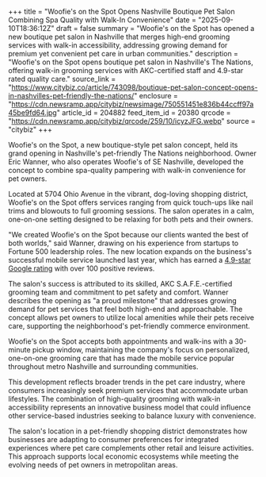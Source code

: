 +++
title = "Woofie's on the Spot Opens Nashville Boutique Pet Salon Combining Spa Quality with Walk-In Convenience"
date = "2025-09-10T18:36:12Z"
draft = false
summary = "Woofie's on the Spot has opened a new boutique pet salon in Nashville that merges high-end grooming services with walk-in accessibility, addressing growing demand for premium yet convenient pet care in urban communities."
description = "Woofie's on the Spot opens boutique pet salon in Nashville's The Nations, offering walk-in grooming services with AKC-certified staff and 4.9-star rated quality care."
source_link = "https://www.citybiz.co/article/743098/boutique-pet-salon-concept-opens-in-nashvilles-pet-friendly-the-nations/"
enclosure = "https://cdn.newsramp.app/citybiz/newsimage/750551451e836b44ccff97a45be9fd64.jpg"
article_id = 204882
feed_item_id = 20380
qrcode = "https://cdn.newsramp.app/citybiz/qrcode/259/10/icyzJFG.webp"
source = "citybiz"
+++

<p>Woofie's on the Spot, a new boutique-style pet salon concept, held its grand opening in Nashville's pet-friendly The Nations neighborhood. Owner Eric Wanner, who also operates Woofie's of SE Nashville, developed the concept to combine spa-quality pampering with walk-in convenience for pet owners.</p><p>Located at 5704 Ohio Avenue in the vibrant, dog-loving shopping district, Woofie's on the Spot offers services ranging from quick touch-ups like nail trims and blowouts to full grooming sessions. The salon operates in a calm, one-on-one setting designed to be relaxing for both pets and their owners.</p><p>"We created Woofie's on the Spot because our clients wanted the best of both worlds," said Wanner, drawing on his experience from startups to Fortune 500 leadership roles. The new location expands on the business's successful mobile service launched last year, which has earned a <a href="https://www.google.com/search?q=Woofie%27s+on+the+Spot+reviews" rel="nofollow" target="_blank">4.9-star Google rating</a> with over 100 positive reviews.</p><p>The salon's success is attributed to its skilled, AKC S.A.F.E.-certified grooming team and commitment to pet safety and comfort. Wanner describes the opening as "a proud milestone" that addresses growing demand for pet services that feel both high-end and approachable. The concept allows pet owners to utilize local amenities while their pets receive care, supporting the neighborhood's pet-friendly commerce environment.</p><p>Woofie's on the Spot accepts both appointments and walk-ins with a 30-minute pickup window, maintaining the company's focus on personalized, one-on-one grooming care that has made the mobile service popular throughout metro Nashville and surrounding communities.</p><p>This development reflects broader trends in the pet care industry, where consumers increasingly seek premium services that accommodate urban lifestyles. The combination of high-quality grooming with walk-in accessibility represents an innovative business model that could influence other service-based industries seeking to balance luxury with convenience.</p><p>The salon's location in a pet-friendly shopping district demonstrates how businesses are adapting to consumer preferences for integrated experiences where pet care complements other retail and leisure activities. This approach supports local economic ecosystems while meeting the evolving needs of pet owners in metropolitan areas.</p>